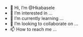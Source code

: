 - 👋 Hi, I’m @Hkabasele
- 👀 I’m interested in ...
- 🌱 I’m currently learning ...
- 💞️ I’m looking to collaborate on ...
- 📫 How to reach me ...

<!---
Hkabasele/Hkabasele is a ✨ special ✨ repository because its `README.md` (this file) appears on your GitHub profile.
You can click the Preview link to take a look at your changes.
--->
